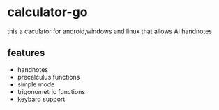 # calculator-go
this a caculator for android,windows and linux that allows AI handnotes

## features
   - handnotes
   - precalculus functions
   - simple mode
   - trigonometric functions
   - keybard support
